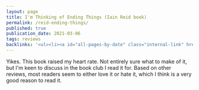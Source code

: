 ```yaml
---
layout: page
title: I'm Thinking of Ending Things (Iain Reid book)
permalink: /reid-ending-things/
published: true
publication_date: 2021-03-06
tags: reviews
backlinks: '<ul><li><a id="all-pages-by-date" class="internal-link" href="/all-pages-by-date/">All pages by date</a></li><li><a id="books-published-in-2016" class="internal-link" href="/books-published-in-2016/">Books I&#39;ve read that were published in 2016</a></li><li><a id="books-read-in-2021" class="internal-link" href="/books-read-in-2021/">Books I read in 2021</a></li><li><a id="books-tagged-fiction" class="internal-link" href="/books-tagged-fiction/">Books tagged &#39;fiction&#39;</a></li><li><a id="books-tagged-thriller" class="internal-link" href="/books-tagged-thriller/">Books tagged &#39;thriller&#39;</a></li><li><a id="reviews" class="internal-link" href="/reviews/">Reviews</a></li></ul>'
---
```


Yikes. This book raised my heart rate. Not entirely sure what to make of it, but I'm keen to discuss in the book club I read it for. Based on other reviews, most readers seem to either love it or hate it, which I think is a very good reason to read it.